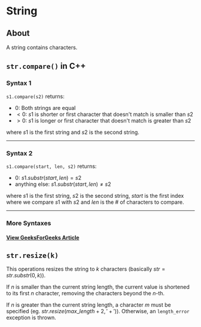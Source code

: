 # String

## About

A string contains characters.

## `str.compare()` in C++

### Syntax 1

`s1.compare(s2)` returns:

-   $0$: Both strings are equal
-   $<0$: $s1$ is shorter or first character that doesn't match is smaller than $s2$
-   $>0$: $s1$ is longer or first character that doesn't match is greater than $s2$

where $s1$ is the first string and $s2$ is the second string.

---

### Syntax 2

`s1.compare(start, len, s2)` returns:

-   $0$: $s1.substr(start, len) = s2$
-   anything else: $s1.substr(start, len) \neq s2$

where $s1$ is the first string, $s2$ is the second string, $start$ is the first index where we compare $s1$ with $s2$ and $len$ is the # of characters to compare.

---

### More Syntaxes

#### **[View GeeksForGeeks Article](https://www.geeksforgeeks.org/stdstringcompare-in-c/)**

## `str.resize(k)`

This operations resizes the string to $k$ characters (basically $str = str.substr(0, k)$).

If $n$ is smaller than the current string length, the current value is shortened to its first $n$ character, removing the characters beyond the $n$-th.

If $n$ is greater than the current string length, a character $m$ must be specified (eg. $str.resize(max\_length + 2, '+')$). Otherwise, an `length_error` exception is thrown.
